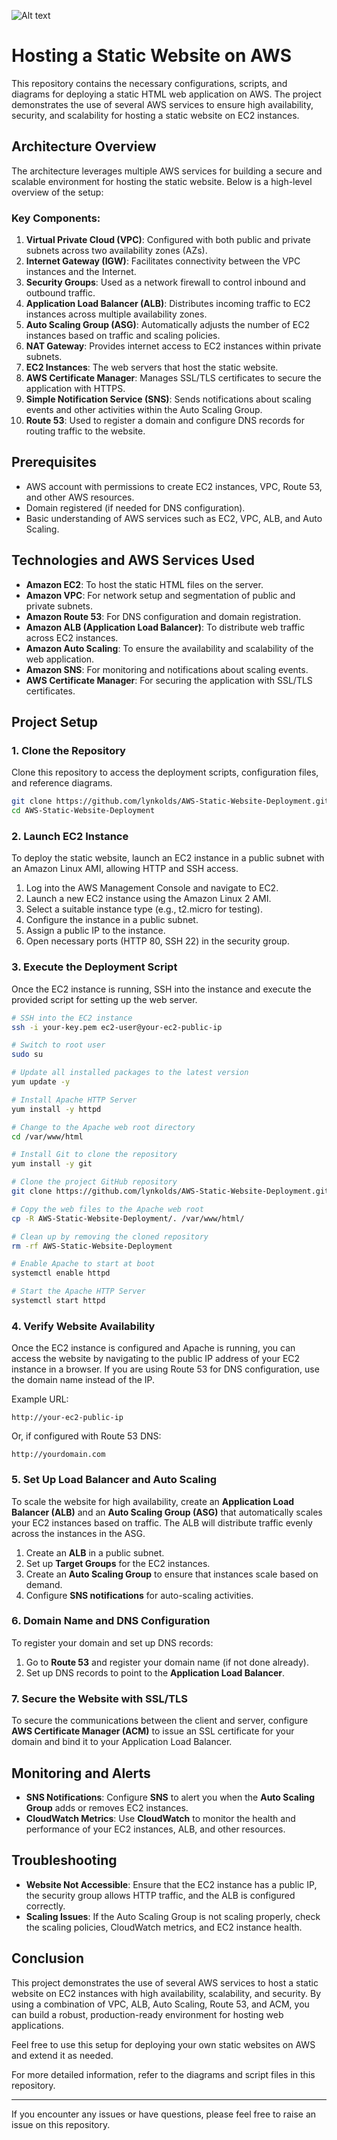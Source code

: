 ![Alt text](Host_a_Static_Website_on_AWS.png)

# Hosting a Static Website on AWS

This repository contains the necessary configurations, scripts, and diagrams for deploying a static HTML web application on AWS. The project demonstrates the use of several AWS services to ensure high availability, security, and scalability for hosting a static website on EC2 instances. 

## Architecture Overview

The architecture leverages multiple AWS services for building a secure and scalable environment for hosting the static website. Below is a high-level overview of the setup:

### Key Components:
1. **Virtual Private Cloud (VPC)**: Configured with both public and private subnets across two availability zones (AZs).
2. **Internet Gateway (IGW)**: Facilitates connectivity between the VPC instances and the Internet.
3. **Security Groups**: Used as a network firewall to control inbound and outbound traffic.
4. **Application Load Balancer (ALB)**: Distributes incoming traffic to EC2 instances across multiple availability zones.
5. **Auto Scaling Group (ASG)**: Automatically adjusts the number of EC2 instances based on traffic and scaling policies.
6. **NAT Gateway**: Provides internet access to EC2 instances within private subnets.
7. **EC2 Instances**: The web servers that host the static website.
8. **AWS Certificate Manager**: Manages SSL/TLS certificates to secure the application with HTTPS.
9. **Simple Notification Service (SNS)**: Sends notifications about scaling events and other activities within the Auto Scaling Group.
10. **Route 53**: Used to register a domain and configure DNS records for routing traffic to the website.

## Prerequisites

- AWS account with permissions to create EC2 instances, VPC, Route 53, and other AWS resources.
- Domain registered (if needed for DNS configuration).
- Basic understanding of AWS services such as EC2, VPC, ALB, and Auto Scaling.
  
## Technologies and AWS Services Used

- **Amazon EC2**: To host the static HTML files on the server.
- **Amazon VPC**: For network setup and segmentation of public and private subnets.
- **Amazon Route 53**: For DNS configuration and domain registration.
- **Amazon ALB (Application Load Balancer)**: To distribute web traffic across EC2 instances.
- **Amazon Auto Scaling**: To ensure the availability and scalability of the web application.
- **Amazon SNS**: For monitoring and notifications about scaling events.
- **AWS Certificate Manager**: For securing the application with SSL/TLS certificates.

## Project Setup

### 1. **Clone the Repository**

Clone this repository to access the deployment scripts, configuration files, and reference diagrams.

```bash
git clone https://github.com/lynkolds/AWS-Static-Website-Deployment.git
cd AWS-Static-Website-Deployment
```

### 2. **Launch EC2 Instance**

To deploy the static website, launch an EC2 instance in a public subnet with an Amazon Linux AMI, allowing HTTP and SSH access.

1. Log into the AWS Management Console and navigate to EC2.
2. Launch a new EC2 instance using the Amazon Linux 2 AMI.
3. Select a suitable instance type (e.g., t2.micro for testing).
4. Configure the instance in a public subnet.
5. Assign a public IP to the instance.
6. Open necessary ports (HTTP 80, SSH 22) in the security group.

### 3. **Execute the Deployment Script**

Once the EC2 instance is running, SSH into the instance and execute the provided script for setting up the web server.

```bash
# SSH into the EC2 instance
ssh -i your-key.pem ec2-user@your-ec2-public-ip

# Switch to root user
sudo su

# Update all installed packages to the latest version
yum update -y

# Install Apache HTTP Server
yum install -y httpd

# Change to the Apache web root directory
cd /var/www/html

# Install Git to clone the repository
yum install -y git

# Clone the project GitHub repository
git clone https://github.com/lynkolds/AWS-Static-Website-Deployment.git

# Copy the web files to the Apache web root
cp -R AWS-Static-Website-Deployment/. /var/www/html/

# Clean up by removing the cloned repository
rm -rf AWS-Static-Website-Deployment

# Enable Apache to start at boot
systemctl enable httpd

# Start the Apache HTTP Server
systemctl start httpd
```

### 4. **Verify Website Availability**

Once the EC2 instance is configured and Apache is running, you can access the website by navigating to the public IP address of your EC2 instance in a browser. If you are using Route 53 for DNS configuration, use the domain name instead of the IP.

Example URL:
```
http://your-ec2-public-ip
```
Or, if configured with Route 53 DNS:
```
http://yourdomain.com
```

### 5. **Set Up Load Balancer and Auto Scaling**

To scale the website for high availability, create an **Application Load Balancer (ALB)** and an **Auto Scaling Group (ASG)** that automatically scales your EC2 instances based on traffic. The ALB will distribute traffic evenly across the instances in the ASG.

1. Create an **ALB** in a public subnet.
2. Set up **Target Groups** for the EC2 instances.
3. Create an **Auto Scaling Group** to ensure that instances scale based on demand.
4. Configure **SNS notifications** for auto-scaling activities.

### 6. **Domain Name and DNS Configuration**

To register your domain and set up DNS records:

1. Go to **Route 53** and register your domain name (if not done already).
2. Set up DNS records to point to the **Application Load Balancer**.

### 7. **Secure the Website with SSL/TLS**

To secure the communications between the client and server, configure **AWS Certificate Manager (ACM)** to issue an SSL certificate for your domain and bind it to your Application Load Balancer.

## Monitoring and Alerts

- **SNS Notifications**: Configure **SNS** to alert you when the **Auto Scaling Group** adds or removes EC2 instances.
- **CloudWatch Metrics**: Use **CloudWatch** to monitor the health and performance of your EC2 instances, ALB, and other resources.

## Troubleshooting

- **Website Not Accessible**: Ensure that the EC2 instance has a public IP, the security group allows HTTP traffic, and the ALB is configured correctly.
- **Scaling Issues**: If the Auto Scaling Group is not scaling properly, check the scaling policies, CloudWatch metrics, and EC2 instance health.

## Conclusion

This project demonstrates the use of several AWS services to host a static website on EC2 instances with high availability, scalability, and security. By using a combination of VPC, ALB, Auto Scaling, Route 53, and ACM, you can build a robust, production-ready environment for hosting web applications.

Feel free to use this setup for deploying your own static websites on AWS and extend it as needed. 

For more detailed information, refer to the diagrams and script files in this repository.

---

If you encounter any issues or have questions, please feel free to raise an issue on this repository.
